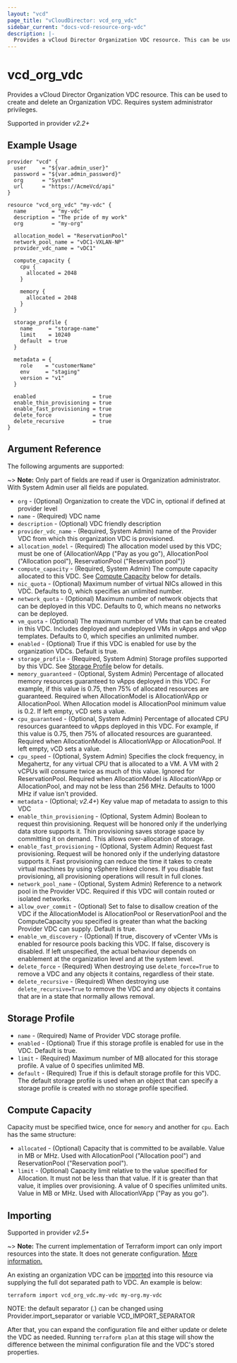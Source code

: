 ```yaml
---
layout: "vcd"
page_title: "vCloudDirector: vcd_org_vdc"
sidebar_current: "docs-vcd-resource-org-vdc"
description: |-
  Provides a vCloud Director Organization VDC resource. This can be used to create and delete an Organization VDC.
---
```


# vcd\_org\_vdc

Provides a vCloud Director Organization VDC resource. This can be used to create and delete an Organization VDC.
Requires system administrator privileges.

Supported in provider *v2.2+*

## Example Usage

```hcl
provider "vcd" {
  user     = "${var.admin_user}"
  password = "${var.admin_password}"
  org      = "System"
  url      = "https://AcmeVcd/api"
}

resource "vcd_org_vdc" "my-vdc" {
  name        = "my-vdc"
  description = "The pride of my work"
  org         = "my-org"

  allocation_model = "ReservationPool"
  network_pool_name = "vDC1-VXLAN-NP"
  provider_vdc_name = "vDC1"

  compute_capacity {
    cpu {
      allocated = 2048
    }

    memory {
      allocated = 2048
    }
  }

  storage_profile {
    name     = "storage-name"
    limit    = 10240
    default  = true    
  }
  
  metadata = {
    role    = "customerName"
    env     = "staging"
    version = "v1"
  }  

  enabled                  = true
  enable_thin_provisioning = true
  enable_fast_provisioning = true
  delete_force             = true
  delete_recursive         = true
}
```

## Argument Reference

The following arguments are supported:

~> **Note:** Only part of fields are read if user is Organization administrator. With System Admin user all fields are populated.

* `org` - (Optional) Organization to create the VDC in, optional if defined at provider level
* `name` - (Required) VDC name
* `description` - (Optional) VDC friendly description
* `provider_vdc_name` - (Required, System Admin) name of the Provider VDC from which this organization VDC is provisioned.
* `allocation_model` - (Required) The allocation model used by this VDC; must be one of {AllocationVApp ("Pay as you go"), AllocationPool ("Allocation pool"), ReservationPool ("Reservation pool")}
* `compute_capacity` - (Required, System Admin) The compute capacity allocated to this VDC.  See [Compute Capacity](#computecapacity) below for details.
* `nic_quota` - (Optional) Maximum number of virtual NICs allowed in this VDC. Defaults to 0, which specifies an unlimited number.
* `network_quota` - (Optional) Maximum number of network objects that can be deployed in this VDC. Defaults to 0, which means no networks can be deployed.
* `vm_quota` - (Optional) The maximum number of VMs that can be created in this VDC. Includes deployed and undeployed VMs in vApps and vApp templates. Defaults to 0, which specifies an unlimited number.
* `enabled` - (Optional) True if this VDC is enabled for use by the organization VDCs. Default is true.
* `storage_profile` - (Required, System Admin) Storage profiles supported by this VDC.  See [Storage Profile](#storageprofile) below for details.
* `memory_guaranteed` - (Optional, System Admin) Percentage of allocated memory resources guaranteed to vApps deployed in this VDC. For example, if this value is 0.75, then 75% of allocated resources are guaranteed. Required when AllocationModel is AllocationVApp or AllocationPool. When Allocation model is AllocationPool minimum value is 0.2. If left empty, vCD sets a value.
* `cpu_guaranteed` - (Optional, System Admin) Percentage of allocated CPU resources guaranteed to vApps deployed in this VDC. For example, if this value is 0.75, then 75% of allocated resources are guaranteed. Required when AllocationModel is AllocationVApp or AllocationPool. If left empty, vCD sets a value.
* `cpu_speed` - (Optional, System Admin) Specifies the clock frequency, in Megahertz, for any virtual CPU that is allocated to a VM. A VM with 2 vCPUs will consume twice as much of this value. Ignored for ReservationPool. Required when AllocationModel is AllocationVApp or AllocationPool, and may not be less than 256 MHz. Defaults to 1000 MHz if value isn't provided.
* `metadata` - (Optional; *v2.4+*) Key value map of metadata to assign to this VDC
* `enable_thin_provisioning` - (Optional, System Admin) Boolean to request thin provisioning. Request will be honored only if the underlying data store supports it. Thin provisioning saves storage space by committing it on demand. This allows over-allocation of storage.
* `enable_fast_provisioning` - (Optional, System Admin) Request fast provisioning. Request will be honored only if the underlying datastore supports it. Fast provisioning can reduce the time it takes to create virtual machines by using vSphere linked clones. If you disable fast provisioning, all provisioning operations will result in full clones.
* `network_pool_name` - (Optional, System Admin) Reference to a network pool in the Provider VDC. Required if this VDC will contain routed or isolated networks.
* `allow_over_commit` - (Optional) Set to false to disallow creation of the VDC if the AllocationModel is AllocationPool or ReservationPool and the ComputeCapacity you specified is greater than what the backing Provider VDC can supply. Default is true.
* `enable_vm_discovery` - (Optional) If true, discovery of vCenter VMs is enabled for resource pools backing this VDC. If false, discovery is disabled. If left unspecified, the actual behaviour depends on enablement at the organization level and at the system level.
* `delete_force` - (Required) When destroying use `delete_force=True` to remove a VDC and any objects it contains, regardless of their state.
* `delete_recursive` - (Required) When destroying use `delete_recursive=True` to remove the VDC and any objects it contains that are in a state that normally allows removal.


<a id="storageprofile"></a>
## Storage Profile

* `name` - (Required) Name of Provider VDC storage profile.
* `enabled` - (Optional) True if this storage profile is enabled for use in the VDC. Default is true.
* `limit` - (Required) Maximum number of MB allocated for this storage profile. A value of 0 specifies unlimited MB.
* `default` - (Required) True if this is default storage profile for this VDC. The default storage profile is used when an object that can specify a storage profile is created with no storage profile specified.

<a id="computecapacity"></a>
## Compute Capacity

Capacity must be specified twice, once for `memory` and another for `cpu`.  Each has the same structure:

* `allocated` - (Optional) Capacity that is committed to be available. Value in MB or MHz. Used with AllocationPool ("Allocation pool") and ReservationPool ("Reservation pool").
* `limit` - (Optional) Capacity limit relative to the value specified for Allocation. It must not be less than that value. If it is greater than that value, it implies over provisioning. A value of 0 specifies unlimited units. Value in MB or MHz. Used with AllocationVApp ("Pay as you go").

## Importing

Supported in provider *v2.5+*

~> **Note:** The current implementation of Terraform import can only import resources into the state.
It does not generate configuration. [More information.](https://www.terraform.io/docs/import/)

An existing an organization VDC can be [imported][docs-import] into this resource
via supplying the full dot separated path to VDC. An example is
below:

```
terraform import vcd_org_vdc.my-vdc my-org.my-vdc
```

NOTE: the default separator (.) can be changed using Provider.import_separator or variable VCD_IMPORT_SEPARATOR

[docs-import]:https://www.terraform.io/docs/import/

After that, you can expand the configuration file and either update or delete the VDC as needed. Running `terraform plan`
at this stage will show the difference between the minimal configuration file and the VDC's stored properties.

